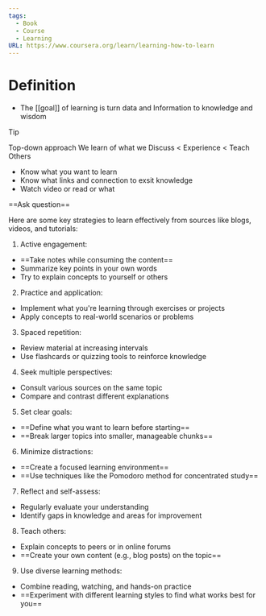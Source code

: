 ```yaml
---
tags:
  - Book
  - Course
  - Learning
URL: https://www.coursera.org/learn/learning-how-to-learn
---
```

# Definition

- The [[goal]] of learning is turn data and Information to knowledge and wisdom

> [!tip] 
> Top-down approach
> We learn of what we Discuss < Experience < Teach Others

- Know what you want to learn
- Know what links and connection to exsit knowledge
- Watch video or read or what


==Ask question==

Here are some key strategies to learn effectively from sources like blogs, videos, and tutorials:

1. Active engagement:

- ==Take notes while consuming the content==
- Summarize key points in your own words
- Try to explain concepts to yourself or others

2. Practice and application:

- Implement what you're learning through exercises or projects
- Apply concepts to real-world scenarios or problems

3. Spaced repetition:

- Review material at increasing intervals
- Use flashcards or quizzing tools to reinforce knowledge

4. Seek multiple perspectives:

- Consult various sources on the same topic
- Compare and contrast different explanations

5. Set clear goals:

- ==Define what you want to learn before starting==
- ==Break larger topics into smaller, manageable chunks==

6. Minimize distractions:

- ==Create a focused learning environment==
- ==Use techniques like the Pomodoro method for concentrated study==

7. Reflect and self-assess:

- Regularly evaluate your understanding
- Identify gaps in knowledge and areas for improvement

8. Teach others:

- Explain concepts to peers or in online forums
- ==Create your own content (e.g., blog posts) on the topic==

9. Use diverse learning methods:

- Combine reading, watching, and hands-on practice
- ==Experiment with different learning styles to find what works best for you==